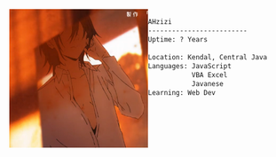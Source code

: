 <img align="left" src="images/profile.jpg" alt="sensei" height="250" width="250" /> 

```
AHzizi
-------------------------
Uptime: ? Years

Location: Kendal, Central Java
Languages: JavaScript
           VBA Excel
           Javanese
Learning: Web Dev

```